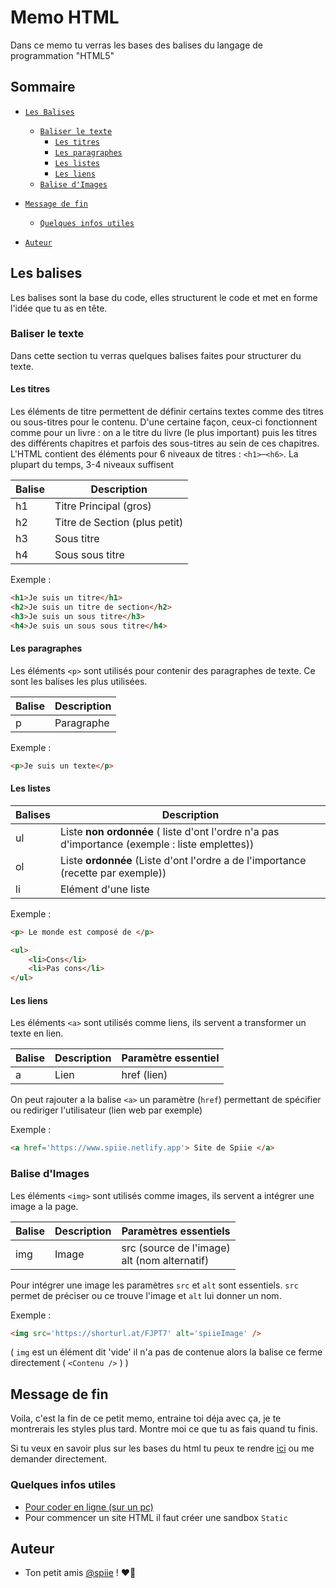 # Memo HTML

Dans ce memo tu verras les bases des balises du langage de programmation "HTML5"



## Sommaire

- [`Les Balises`](#Les-Balises)
  - [`Baliser le texte`](#Baliser-le-texte)
    - [`Les titres`](#Les-titres)
    - [`Les paragraphes`](#Les-paragraphes)
    - [`Les listes`](#Les-listes)
    - [`Les liens`](#Les-liens)
  - [`Balise d'Images`](#Balise-d'Images)
- [`Message de fin`](#Message-de-fin)
  - [`Quelques infos utiles`](#Quelques-infos-utiles)

- [`Auteur`](#Auteur)


## Les balises

Les balises sont la base du code, elles structurent le code et met en forme l'idée que tu as en tête.

### Baliser le texte

Dans cette section tu verras quelques balises faites pour structurer du texte.

#### Les titres

Les éléments de titre permettent de définir certains textes comme des titres ou sous-titres pour le contenu. 
D'une certaine façon, ceux-ci fonctionnent comme pour un livre : on a le titre du livre (le plus important)
puis les titres des différents chapitres et parfois des sous-titres au sein de ces chapitres.
L'HTML contient des éléments pour 6 niveaux de titres : `<h1>`–`<h6>`. La plupart du temps, 3-4 niveaux suffisent

| Balise | Description                   |
| ------ | ----------------------------- |
| h1     | Titre Principal (gros)        |
| h2     | Titre de Section (plus petit) |
| h3     | Sous titre                    |
| h4     | Sous sous titre               |

Exemple :
```html 
<h1>Je suis un titre</h1>
<h2>Je suis un titre de section</h2>
<h3>Je suis un sous titre</h3>
<h4>Je suis un sous sous titre</h4>
```


#### Les paragraphes

Les éléments `<p>` sont utilisés pour contenir des paragraphes de texte. Ce sont les balises les plus utilisées.

| Balise | Description |
| ------ | ----------- |
| p      | Paragraphe  |

Exemple :
```html 
<p>Je suis un texte</p>
```

#### Les listes

| Balises | Description                                                  |
| ------- | ------------------------------------------------------------ |
| ul      | Liste **non ordonnée** ( liste d'ont l'ordre n'a pas d'importance (exemple : liste emplettes)) |
| ol      | Liste **ordonnée** (Liste d'ont l'ordre a de l'importance (recette par exemple)) |
| li      | Elément d'une liste                                          |


Exemple : 

```html 
<p> Le monde est composé de </p>

<ul>
    <li>Cons</li>
    <li>Pas cons</li>
</ul>
```


#### Les liens

Les éléments `<a>` sont utilisés comme liens, ils servent a transformer un texte en lien.

| Balise | Description | Paramètre essentiel |
| ------ | ----------- | ------------------- |
| a      | Lien        | href (lien)         |

On peut rajouter a la balise `<a>` un paramètre (`href`) permettant de spécifier ou rediriger l'utilisateur (lien web par exemple)

Exemple :
```html
<a href='https://www.spiie.netlify.app'> Site de Spiie </a>
```


### Balise d'Images

Les éléments `<img>` sont utilisés comme images, ils servent a intégrer une image a la page.

| Balise | Description | Paramètres essentiels                             |
| ------ | ----------- | ------------------------------------------------- |
| img    | Image       | src (source de l'image)<br />alt (nom alternatif) |

Pour intégrer une image les paramètres `src` et `alt` sont essentiels. `src` permet de préciser ou ce trouve l'image et `alt` lui donner un nom.

Exemple :

```html
<img src='https://shorturl.at/FJPT7' alt='spiieImage' />
```

( `img` est un élément dit 'vide' il n'a pas de contenue alors la balise ce ferme directement ( `<Contenu />` ) )



## Message de fin

Voila, c'est la fin de ce petit memo, entraine toi déja avec ça, je te montrerais les styles plus tard. Montre moi ce que tu as fais quand tu finis.

Si tu veux en savoir plus sur les bases du html tu peux te rendre [ici](https://developer.mozilla.org/fr/docs/Learn/Getting_started_with_the_web/HTML_basics) ou me demander directement.



### Quelques infos utiles

* [Pour coder en ligne (sur un pc)](https://codesandbox.io/)
* Pour commencer un site HTML il faut créer une sandbox `Static`



## Auteur

- Ton petit amis [@spiie](https://www.github.com/spiie) ! ❤️🐝

